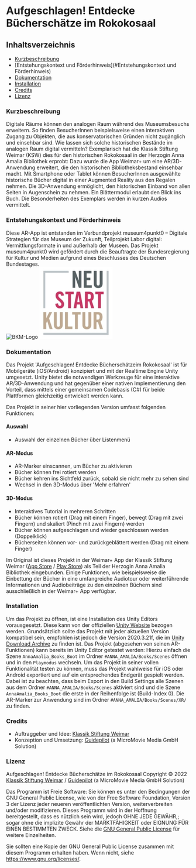 # Aufgeschlagen! Entdecke Bücherschätze im Rokokosaal

## Inhaltsverzeichnis 
* [Kurzbeschreibung](#Kurzbeschreibung) 
* [Entstehungskontext und Förderhinweis](#Entstehungskontext und Förderhinweis) 
* [Dokumentation](#Dokumentation) 
* [Installation](#Installation)
* [Credits](#Credits) 
* [Lizenz](#Lizenz)


### Kurzbeschreibung
Digitale Räume können den analogen Raum während des Museumsbesuchs erweitern. So finden BesucherInnen beispielsweise einen interaktiven Zugang zu Objekten, die aus konservatorischen Gründen nicht zugänglich und einsehbar sind. Wie lassen sich solche historischen Bestände im analogen Raum digital vermitteln? Exemplarisch hat die Klassik Stiftung Weimar (KSW) dies für den historischen Rokokosaal in der Herzogin Anna Amalia Bibliothek erprobt: Dazu wurde die App Weimar+ um eine AR/3D-Anwendung erweitert, die den historischen Bibliotheksbestand einsehbar macht. Mit Smartphone oder Tablet können BesucherInnen ausgewählte historische Bücher digital in einer Augmented Reality aus den Regalen nehmen. Die 3D-Anwendung ermöglicht, den historischen Einband von allen Seiten in Augenschein zu nehmen. Ein Blättermodul erlaubt den Blick ins Buch. Die Besonderheiten des Exemplars werden in kurzen Audios vermittelt.

### Entstehungskontext und Förderhinweis
Diese AR-App ist entstanden im Verbundprojekt museum4punkt0 – Digitale Strategien für das Museum der Zukunft, Teilprojekt Labor digital: Vermittlungsformate in und außerhalb der Museen. 
Das Projekt museum4punkt0 wird gefördert durch die Beauftragte der Bundesregierung für Kultur und Medien aufgrund eines Beschlusses des Deutschen Bundestages. </br>
![BKM-Logo](https://github.com/museum4punkt0/images/blob/2c46af6cb625a2560f39b01ecb8c4c360733811c/BKM_Fz_2017_Web_de.gif)
![NeustartKultur](https://github.com/museum4punkt0/media_storage/blob/a35eedb36e5b502e90cd76d669a6b337002b230a/BKM_Neustart_Kultur_Wortmarke_pos_RGB_RZ_web.jpg)

### Dokumentation
Das Projekt 'Aufgeschlagen! Entdecke Bücherschätzeim Rokokosaal' ist für Mobilgeräte (iOS/Android) konzipiert und mit der Realtime Engine Unity umgesetzt. Unity bietet die notwendigen Werkzeuge für eine interaktive AR/3D-Anwendung und hat gegenüber einer nativen Implementierung den Vorteil, dass mittels einer gemeinsamen Codebasis (C#) für beide Plattformen gleichzeitig entwickelt werden kann. 

Das Projekt in seiner hier vorliegenden Version umfasst folgenden Funktionen:

#### Auswahl
- Auswahl der einzelnen Bücher über Listenmenü

#### AR-Modus
- AR-Marker einscannen, um Bücher zu aktivieren
- Bücher können frei rotiert werden
- Bücher kehren ins Sichtfeld zurück, sobald sie nicht mehr zu sehen sind
- Wechsel in den 3D-Modus über 'Mehr erfahren'

#### 3D-Modus
- Interaktives Tutorial in mehreren Schritten
- Bücher können rotiert (Drag mit einem Finger), bewegt (Drag mit zwei Fingern) und skaliert (Pinch mit zwei Fingern) werden
- Bücher können aufgeschlagen und wieder geschlossen werden (Doppelklick)
- Bücherseiten können vor- und zurückgeblättert werden (Drag mit einem Finger)

Im Original ist dieses Projekt in der Weimar+ App der Klassik Stiftung Weimar ([App Store](https://apps.apple.com/de/app/weimar/id1457546709?l=en) / [Play Store](https://play.google.com/store/apps/details?id=de.klassikStiftung.medienguide&hl=gsw&gl=US)) als Teil der Herzogin Anna Amalia Bibliothek eingebunden. Einige Funktionen, wie beispielsweise die Einbettung der Bücher in eine umfangreiche Audiotour oder weiterführende Informationen und Audiobeiträge zu den einzelnen Büchern sind ausschließlich in der Weimar+ App verfügbar.

### Installation
Um das Projekt zu öffnen, ist eine Installation des Unity Editors vorausgesetzt. Diese kann von der offiziellen [Unity Website](https://unity.com/de) bezogen werden. Grundsätzlich sollte das Projekt mit jeder aktuellen Version kompatibel sein, empfohlen ist jedoch die Version 2020.3.21f, die im [Unity Download Archive](https://unity3d.com/de/get-unity/download/archive) zu finden ist. Das Projekt (abgesehen von seinen AR-Funktionen) kann bereits im Unity Editor getestet werden: Hierzu einfach die Szene `AnnaAmalia_Books_Boot` im Ordner `#ANNA_AMALIA/Books/Scenes` öffnen und in den `Playmodus` wechseln. Um das Projekt in seiner vollen Funktionalität testen zu können, muss das Projekt wahlweise für iOS oder Android exportiert und auf ein entsprechendes Endgerät gespielt werden. Dabei ist zu beachten, dass beim Export in den Build Settings alle Szenen aus dem Ordner `#ANNA_AMALIA/Books/Scenes` aktiviert sind und die Szene `AnnaAmalia_Books_Boot` die erste in der Reihenfolge ist (Build-Index 0). Die AR-Marker zur Anwendung sind im Ordner `#ANNA_AMALIA/Books/Scenes/XR/` zu finden.

### Credits
- Auftraggeber und Idee: [Klassik Stiftung Weimar](https://www.klassik-stiftung.de/)
- Konzeption und Umsetzung: [Guidepilot](https://www.guidepilot.de/) (a MicroMovie Media GmbH Solution)

### Lizenz
Aufgeschlagen! Entdecke Bücherschätze im Rokokosaal Copyright © 2022 [Klassik Stiftung Weimar](https://www.klassik-stiftung.de/) / [Guidepilot](https://www.guidepilot.de/) (a MicroMovie Media GmbH Solution)

Das Programm ist Freie Software: Sie können es unter den Bedingungen der GNU General Public License, wie von der Free Software Foundation, Version 3 der Lizenz jeder neueren veröffentlichten Version, weiterverbreiten und/oder modifizieren. Dieses Programm wird in der Hoffnung bereitgestellt, dass es nützlich sein wird, jedoch OHNE JEDE GEWÄHR,; sogar ohne die implizite Gewähr der MARKTFÄHIGKEIT oder EIGNUNG FÜR EINEN BESTIMMTEN ZWECK. Siehe die [GNU General Public License](https://github.com/museum4punkt0/Aufgeschlagen/blob/7f74f908f2b2a873f6ee903144c8c2d7aae3b141/LICENSE) für weitere Einzelheiten.

Sie sollten eine Kopie der GNU General Public License zusammen mit diesem Programm erhalten haben. Wenn nicht, siehe <https://www.gnu.org/licenses/>.

